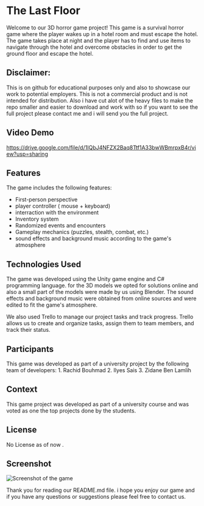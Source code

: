 # The Last Floor 

Welcome to our 3D horror game project! This game is a survival horror game where the player wakes up in a hotel room and must escape the hotel. The game takes place at night and the player has to find and use items to navigate through the hotel and overcome obstacles in order to get the ground floor and escape the hotel.

## Disclaimer:
This is on github for educational purposes only and also to showcase our work to potential employers. This is not a commercial product and is not intended for distribution.
Also i have cut alot of the heavy files to make the repo smaller and easier to download and work with so if you want to see the full project please contact me and i will send you the full project.

## Video Demo
https://drive.google.com/file/d/1IQbJ4NFZX2Baq8Ttf1A33bwWBmrpxB4r/view?usp=sharing

## Features

The game includes the following features:
- First-person perspective
- player controller ( mouse + keyboard)
- interraction with the environment 
- Inventory system
- Randomized events and encounters
- Gameplay mechanics (puzzles, stealth, combat, etc.)
- sound effects and background music according to the game's atmosphere 


## Technologies Used
The game was developed using the Unity game engine and C# programming language. for the 3D models we opted for solutions online and also a small part of the models were made by us using Blender. The sound effects and background music were obtained from online sources and were edited to fit the game's atmosphere.

We also used Trello to manage our project tasks and track progress. Trello allows us to create and organize tasks, assign them to team members, and track their status.




## Participants
This game was developed as part of a university project by the following team of developers:
        1. Rachid Bouhmad
        2. Ilyes Sais
        3. Zidane Ben Lamlih


## Context
This game project was developed as part of a university course and was voted as one the top projects done by the students.

## License
No License as of now .

## Screenshot
![Screenshot of the game](
MD/Capture_d_écran_2023-05-13_151554.png "Screenshot")

Thank you for reading our README.md file. i hope you enjoy our game and if you have any questions or suggestions please feel free to contact us.


